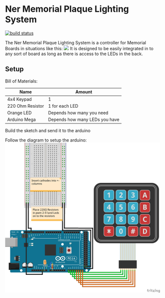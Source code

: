 # Ner Memorial Plaque Lighting System

[![build status](https://gitlab.com/chabad360/ner/badges/master/pipeline.svg)](https://gitlab.com/chabad360/ner/master/commits)

The Ner Memorial Plaque Lighting System is a controller for Memorial Boards in situations like this:
![](https://www.bcd-urbex.com/wp-content/uploads/2014/02/IMG_8063_4_5_6_7_tonemapped2.jpg)
It is designed to be easily integrated in to any sort of board as long as there is access to the LEDs in the back.

## Setup
Bill of Materials:

| Name           | Amount                       |
| -------------- | ---------------------------- |
|4x4 Keypad      |1                             |
|220 Ohm Resistor|1 for each LED                |
|Orange LED      |Depends how many you need     |
|Arduino Mega    |Depends how many LEDs you have|

Build the sketch and send it to the arduino

Follow the diagram to setup the arduino:
![](layout.jpg)